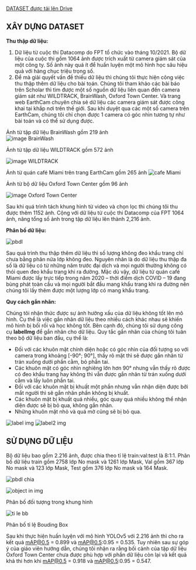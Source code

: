 [DATASET được tải lên Drive](https://drive.google.com/drive/folders/1oLiNXXNZcLl-aEivROvLKiIbUctJelJL)
## XÂY DỰNG DATASET
**Thu thập dữ liệu:**
1. Dữ liệu từ cuộc thi Datacomp do FPT tổ chức vào tháng 10/2021. Bộ dữ liệu của cuộc thi gồm 1064 ảnh được trích xuất từ camera giám sát của một công ty. Số ảnh này quá ít để huấn luyện một mô hình học sâu hiệu quả với hàng chục triệu trọng số.
2. Để mà giải quyết vấn đề thiếu dữ liệu thì chúng tôi thực hiện công việc thu thập thêm dữ liệu cho bài toán. Chúng tôi tham khảo các bài báo trên Scholar thì tìm được một số nguồn dữ liệu liên quan đến camera giám sát như WILDTRACK, BrainWash, Oxford Town Center. Và trang web EarthCam chuyên chia sẻ dữ liệu các camera giám sát được công khai tại khắp nơi trên thế giới. Sau khi duyệt qua các một số camera trên EarthCam, chúng tôi chỉ chọn được 1 camera có góc nhìn tương tự như bài toán và có thể sử dụng được.  

Ảnh từ tập dữ liệu BrainWash gồm 219 ảnh  
![image BrainWash](https://user-images.githubusercontent.com/81378994/152719845-953aedc0-233c-4579-8962-2957bef21bc0.jpg)

Ảnh từ tập dữ liệu WILDTRACK gồm 572 ảnh

![image WILDTRACK](https://user-images.githubusercontent.com/81378994/152720269-7abf8716-425a-43eb-9dda-c910c3a496a5.jpg)

Ảnh từ quán café Miami trên trang EarthCam gồm 265 ảnh
![cafe Miami](https://user-images.githubusercontent.com/81378994/152720433-f5005fd5-4d23-4a07-8f88-d501fd483f22.jpg)

Ảnh từ bộ dữ liệu Oxford Town Center gồm 96 ảnh

![image Oxford Town Center](https://user-images.githubusercontent.com/81378994/152720405-b484657a-5888-43fc-9967-66a1b049b82d.jpg)


Sau khi quá trình tách khung hình từ video và chọn lọc thì chúng tôi thu được thêm 1152 ảnh. Cộng với dữ liệu từ cuộc thi Datacomp của FPT 1064 ảnh, nâng tổng số ảnh trong tập dữ liệu lên thành 2,216 ảnh.

**Phân bố dữ liệu:**

![pbdl](https://user-images.githubusercontent.com/81378994/152720886-9ff75323-80db-4816-9cbe-6cb608e80a8d.png)

Sau quá trình thu thập thêm dữ liệu thì số lượng không đeo khẩu trang chỉ chưa bằng phân nửa lớp không đeo. Nguyên nhân là do dữ liệu thu thập đa số là dữ liệu có từ những năm trước đại dịch và mọi người thường không có thói quen đeo khẩu trang khi ra đường. Mặc dù vậy, dữ liệu từ quán café Miami được lấy trực tiếp trong năm 2020 – thời điểm dịch COVID – 19 đang bùng phát toàn cầu và mọi người bắt đầu mang khẩu trang khi ra đường nên chúng tôi lấy thêm được một lượng lớp có mang khẩu trang.

**Quy cách gắn nhãn:**

Chúng tôi nhận thức được sự ảnh hưởng xấu của dữ liệu không tốt lên mô hình. Cụ thể là việc gắn nhãn dữ liệu theo nhiều cách khác nhau sẽ khiến mô hình bị bối rối và học không tốt. Bên cạnh đó, chúng tôi sử dụng công cụ **labelImg** để gắn nhãn cho dữ liệu.
Quy tắc gắn nhãn của chúng tôi tuân theo bộ dữ liệu ban đầu, cụ thể là:
*   Đối với các khuôn mặt chính diện hoặc có góc nhìn của đối tượng so với camera trong khoảng [-90°; 90°], thấy rõ mặt thì sẽ được gắn nhãn từ trán xuống dưới phần cằm, bỏ phần tai.
*   Các khuôn mặt có góc nhìn nghiêng lớn hơn 90° nhưng vẫn thấy rõ được có đeo khẩu trang hay không thì vẫn được gắn nhãn từ trán xuống dưới cằm và lấy luôn phần tai.
*   Đối với các khuôn mặt bị khuất một phần nhưng vẫn nhận diện được bởi mắt người thì sẽ gắn nhãn phần không bị khuất.
*   Các khuôn mặt bị khuất quá nhiều, góc quay quá nhiều không thể nhận diện được sẽ bị bỏ qua, không gắn nhãn.
*   Những khuôn mặt nhỏ và quá mờ cũng sẽ bị bỏ qua.

![label img](https://user-images.githubusercontent.com/81378994/152721120-c34590e1-ac19-4a12-aedb-6fead78621f3.png)
![label2 img](https://user-images.githubusercontent.com/81378994/152721127-a957d963-bdec-4dac-87cd-c64ec1a3371d.png)


## SỬ DỤNG DỮ LIỆU

Bộ dữ liệu bao gồm 2.216 ảnh, được chia theo tỉ lệ train:val:test là 8:1:1. Phân bố dữ liệu train gồm 2758 lớp No mask và 1261 lớp Mask, Val gồm 367 lớp No mask và 123 lớp Mask, Test gồm 376 lớp No mask và 164 Mask.

![pbdl chia](https://user-images.githubusercontent.com/81378994/152721770-3f0f6d02-7207-460c-814e-4ac7db30e4d9.png)

![object in img](https://user-images.githubusercontent.com/81378994/152722048-6ef29868-2203-4e9d-b8d3-220dde8f09cb.png)

Phân bố đối tượng trong khung hình

![ti le bb](https://user-images.githubusercontent.com/81378994/152721923-8e2a2262-3b4a-467d-87e9-79729ee3f864.png)

Phân bố tỉ lệ Bouding Box

Sau khi thực hiện huấn luyện với mô hình YOLOv5 với 2.216 ảnh thì cho ra kết quả mAP@0.5 = 0.899 và mAP@0.5:0.95 = 0.535. Tuy nhiên sau sự góp ý của giáo viên hướng dẫn, chúng tôi nhận ra rằng bối cảnh của tập dữ liệu Oxford Town Center chưa được phù hợp với phần dữ liệu còn lại và kết quả khả thi hơn khi mAP@0.5 = 0.918 và mAP@0.5:0.95 = 0.547.


